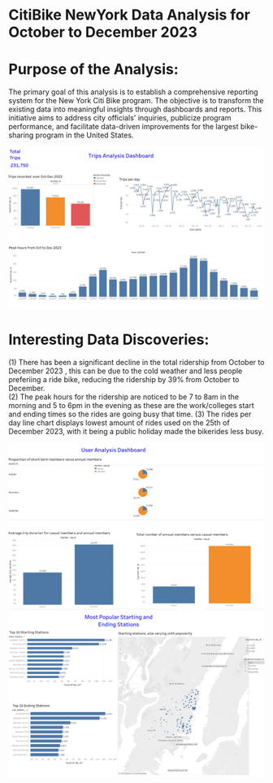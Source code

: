 # CitiBike NewYork Data Analysis for October to December 2023

# Purpose of the Analysis:<br>
The primary goal of this analysis is to establish a comprehensive reporting system for the New York Citi Bike program. The objective is to transform the existing data into meaningful insights through dashboards and reports. This initiative aims to address city officials' inquiries, publicize program performance, and facilitate data-driven improvements for the largest bike-sharing program in the United States.

![Trip Data Analysis](/Screenshots/Screenshot%202024-01-29%20102117.png)

# Interesting Data Discoveries:
(1) There has been a significant  decline in the total ridership from October to December 2023 , this can be due to the cold weather and less people preferiing a ride bike, reducing the ridership by 39% from October to December.<br>
(2) The peak hours for the ridership are noticed to be 7 to 8am in the morning and 5 to 6pm in the evening as these are the work/colleges start and ending times so the rides are going busy that time.
(3) The rides per day line chart displays lowest amount of rides used on the 25th of December 2023, with it being a public holiday made the bikerides less busy.

![User Analysis](/Screenshots/Screenshot%202024-01-29%20102136.png)
![Popular Stations](/Screenshots/Screenshot%202024-01-29%20102356.png)
